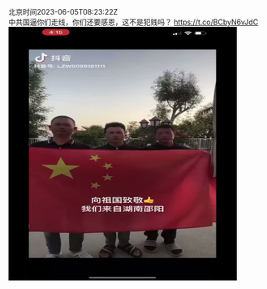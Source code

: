 北京时间2023-06-05T08:23:22Z<br>中共国逼你们走线，你们还要感恩，这不是犯贱吗？ https://t.co/BCbyN6vJdC<br><img src='/temp/video/2023/t-Month-6/u-Day-05/FHtxWIgJMI3yoLO/1665514616099831809_0.jpg' width='450' height='500'><br><br>
